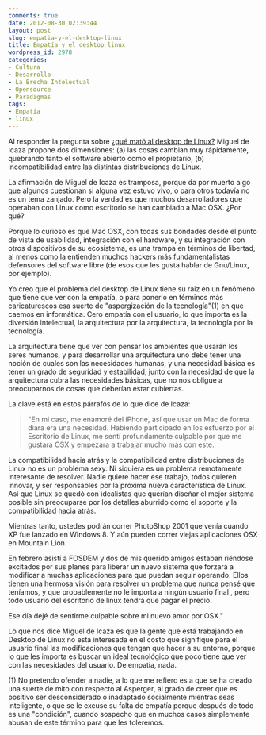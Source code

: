 ```yaml
---
comments: true
date: 2012-08-30 02:39:44
layout: post
slug: empatia-y-el-desktop-linux
title: Empatía y el desktop linux
wordpress_id: 2978
categories:
- Cultura
- Desarrollo
- La Brecha Intelectual
- Opensource
- Paradigmas
tags:
- Empatía
- linux
---
```


Al responder la pregunta sobre [¿qué mató al desktop de Linux?](http://tirania.org/blog/archive/2012/Aug-29.html) Miguel de Icaza propone dos dimensiones: (a) las cosas cambian muy rápidamente, quebrando tanto el software abierto como el propietario, (b) incompatibilidad entre las distintas distribuciones de Linux.

La afirmación de Miguel de Icaza es tramposa, porque da por muerto algo que algunos cuestionan si alguna vez estuvo vivo, o para otros todavía no es un tema zanjado. Pero la verdad es que muchos desarrolladores que operaban con Linux como escritorio se han cambiado a Mac OSX. ¿Por qué?

Porque lo curioso es que Mac OSX, con todas sus bondades desde el punto de vista de usabilidad, integración con el hardware, y su integración con otros dispositivos de su ecosistema, es una trampa en términos de libertad, al menos como la entienden muchos hackers más fundamentalistas defensores del software libre (de esos que les gusta hablar de Gnu/Linux, por ejemplo).

Yo creo que el problema del desktop de Linux tiene su raiz en un fenómeno que tiene que ver con la empatía, o para ponerlo en términos más caricaturescos esa suerte de "aspergización de la tecnología"(1) en que caemos en informática. Cero empatía con el usuario, lo que importa es la diversión intelectual, la arquitectura por la arquitectura, la tecnología por la tecnología.

La arquitectura tiene que ver con pensar los ambientes que usarán los seres humanos, y para desarrollar una arquitectura uno debe tener una noción de cuales son las necesidades humanas, y una necesidad básica es tener un grado de seguridad y estabilidad, junto con la necesidad de que la arquitectura cubra las necesidades básicas, que no nos obligue a preocuparnos de cosas que deberían estar cubiertas.

La clave está en estos párrafos de lo que dice de Icaza:


> "En mi caso, me enamoré del iPhone, así que usar un Mac de forma diara era una necesidad. Habiendo participado en los esfuerzo por el Escritorio de Linux, me sentí profundamente culpable por que me gustara OSX y empezara a trabajar mucho más con este.

La compatibilidad hacia atrás y la compatibilidad entre distribuciones de Linux no es un problema sexy. Ni siquiera es un problema remotamente interesante de resolver. Nadie quiere hacer ese trabajo, todos quieren innovar, y ser responsables por la próxima nueva característica de Linux.
Así que Linux se quedó con idealistas que querían diseñar el mejor sistema posible sin preocuparse por los detalles aburrido como el soporte y la compatibilidad hacia atrás.

Mientras tanto, ustedes podrán correr PhotoShop 2001 que venía cuando XP fue lanzado en WIndows 8. Y aún pueden correr viejas aplicaciones OSX en Mountain Lion.

En febrero asistí a FOSDEM y dos de mis querido amigos estaban riéndose excitados por sus planes para liberar un nuevo sistema que forzará a modificar a muchas aplicaciones para que puedan seguir operando. Ellos tienen una hermosa visión para resolver un problema que nunca pensé que teníamos, y que probablemente no le importa a ningún usuario final , pero todo usuario del escritorio de linux tendrá que pagar el precio.

Ese día dejé de sentirme culpable sobre mi nuevo amor por OSX."


Lo que nos dice Miguel de Icaza es que la gente que está trabajando en Desktop de Linux no está interesada en el costo que signifique para el usuario final las modificaciones que tengan que hacer a su entorno, porque lo que les importa es buscar un ideal tecnológico que poco tiene que ver con las necesidades del usuario. De empatía, nada.



(1) No pretendo ofender a nadie, a lo que me refiero es a que se ha creado una suerte de mito con respecto al Asperger, al grado de creer que es positivo ser desconsiderado o inadaptado socialmente mientras seas inteligente, o que se le excuse su falta de empatía porque después de todo es una "condición", cuando sospecho que en muchos casos simplemente abusan de este término para que les toleremos.
